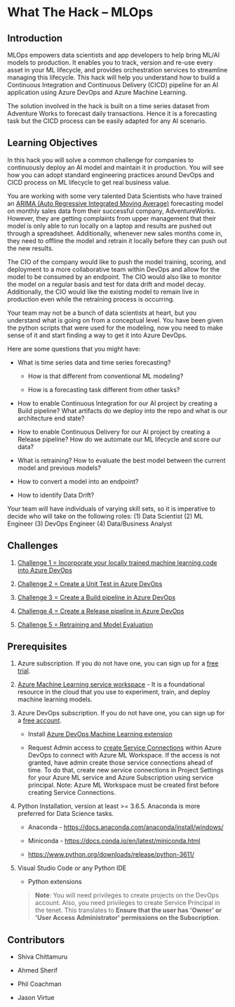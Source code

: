 # What The Hack – MLOps

## Introduction

MLOps empowers data scientists and app developers to help bring ML/AI models to
production. It enables you to track, version and re-use every asset in your ML
lifecycle, and provides orchestration services to streamline managing this
lifecycle. This hack will help you understand how to build a Continuous
Integration and Continuous Delivery (CICD) pipeline for an AI application using
Azure DevOps and Azure Machine Learning.

The solution involved in the hack is built on a time series dataset from
Adventure Works to forecast daily transactions. Hence it is a forecasting task
but the CICD process can be easily adapted for any AI scenario.

## Learning Objectives

In this hack you will solve a common challenge for companies to continuously
deploy an AI model and maintain it in production. You will see how you can adopt
standard engineering practices around DevOps and CICD process on ML lifecycle to
get real business value.

You are working with some very talented Data Scientists who have trained an [ARIMA (Auto Regressive Integrated Moving Average)](https://en.wikipedia.org/wiki/Autoregressive_integrated_moving_average) forecasting model on monthly sales data from their successful company, AdventureWorks. However, they are getting complaints from upper management that their model is only able to run locally on a laptop and results are pushed out through a spreadsheet. Additionally, whenever new sales months come in, they need to offline the model and retrain it locally before they can push out the new results.

The CIO of the company would like to push the model training, scoring, and deployment to a more collaborative team within DevOps and allow for the model to be consumed by an endpoint. The CIO would also like to monitor the model on a regular basis and test for data drift and model decay. Additionally, the CIO would like the existing model to remain live in production even while the retraining process is occurring.

Your team may not be a bunch of data scientists at heart, but you understand what is going on from a conceptual level.  You have been given the python scripts that were used for the modeling, now you need to make sense of it and start finding a way to get it into Azure DevOps.

Here are some questions that you might have:

- What is time series data and time series forecasting?

  - How is that different from conventional ML modeling?

  - How is a forecasting task different from other tasks?

- How to enable Continuous Integration for our AI project by creating a Build
  pipeline? What artifacts do we deploy into the repo and what is our
  architecture end state?

- How to enable Continuous Delivery for our AI project by creating a Release
  pipeline? How do we automate our ML lifecycle and score our data?

- What is retraining? How to evaluate the best model between the current model
  and previous models?

- How to convert a model into an endpoint?

- How to identify Data Drift?

Your team will have individuals of varying skill sets, so it is imperative to decide who will take on the following roles:
(1) Data Scientist
(2) ML Engineer
(3) DevOps Engineer
(4) Data/Business Analyst

## Challenges

1.  [Challenge 1 = Incorporate your locally trained machine learning code into Azure DevOps](Student/01-TimeSeriesForecasting.md)

2.  [Challenge 2 = Create a Unit Test in Azure
    DevOps](Student/02-UnitTesting.md)

3.  [Challenge 3 = Create a Build pipeline in Azure
    DevOps](Student/03-BuildPipeline.md)

4.  [Challenge 4 = Create a Release pipeline in Azure
    DevOps](Student/04-ReleasePipeline.md)

5.  [Challenge 5 = Retraining and Model
    Evaluation](Student/05-RetrainingAndEvaluation.md)

## Prerequisites

1.  Azure subscription. If you do not have one, you can sign up for a [free trial](https://azure.microsoft.com/en-us/free/).  

2.  [Azure Machine Learning service workspace](https://ml.azure.com/) - It is a foundational resource in
    the cloud that you use to experiment, train, and deploy machine learning
    models.

3.  Azure DevOps subscription. If you do not have one, you can sign up for a
    [free account](https://azure.microsoft.com/en-us/services/devops/).

    - Install [Azure DevOps Machine Learning
      extension](https://marketplace.visualstudio.com/items?itemName=ms-air-aiagility.vss-services-azureml)

    - Request Admin access to [create Service Connections](https://docs.microsoft.com/en-us/azure/devops/pipelines/library/service-endpoints?view=azure-devops&tabs=yaml) within Azure DevOps to connect with Azure ML Workspace. If the access is not granted, have admin create those service connections ahead of time. To do that, create new service connections in Project Settings for your Azure ML service and Azure Subscription using service principal. 
    Note: Azure ML Workspace must be created first before creating Service Connections. 
  
4.  Python Installation, version at least \>= 3.6.5. Anaconda is more preferred
    for Data Science tasks.

    - Anaconda - <https://docs.anaconda.com/anaconda/install/windows/>

    - Miniconda - <https://docs.conda.io/en/latest/miniconda.html>

    - <https://www.python.org/downloads/release/python-3611/>

5.  Visual Studio Code or any Python IDE

      - Python extensions

    > **Note**: You will need privileges to create projects on the DevOps account.
    > Also, you need privileges to create Service Principal in the tenet. This
    > translates to **Ensure that the user has 'Owner' or 'User Access
    > Administrator' permissions on the Subscription**.

## Contributors

- Shiva Chittamuru

- Ahmed Sherif

- Phil Coachman

- Jason Virtue

